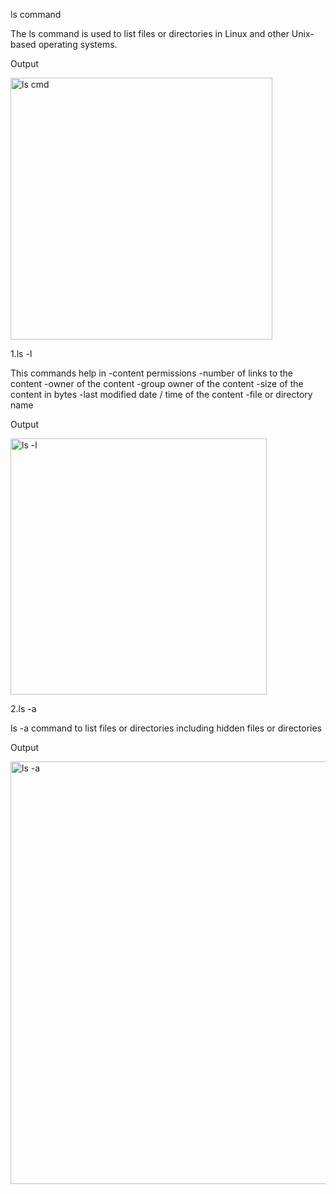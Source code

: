 
ls command

The ls command is used to list files or directories in Linux and other Unix-based operating systems.


Output

<img width="419" alt="ls cmd" src="https://user-images.githubusercontent.com/92944722/156518231-8308a9cb-d3c5-40e5-a963-829b7b7fb001.png">

 1.ls -l
 
 This commands help in
-content permissions
-number of links to the content
-owner of the content
-group owner of the content
-size of the content in bytes
-last modified date / time of the content
-file or directory name

Output

<img width="410" alt="ls -l" src="https://user-images.githubusercontent.com/92944722/156518792-20ac90d2-1240-49ca-ba4e-c012ebbc73e4.png">

 2.ls -a
 
  ls -a command to list files or directories including hidden files or directories
  
  Output 
  
  <img width="676" alt="ls -a" src="https://user-images.githubusercontent.com/92944722/156519306-2f12e2d0-47be-4421-89d9-4632f7376e73.png">





